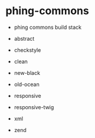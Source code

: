 phing-commons
========================

* phing commons build stack



* abstract
* checkstyle
* clean
* new-black
* old-ocean
* responsive
* responsive-twig
* xml
* zend
